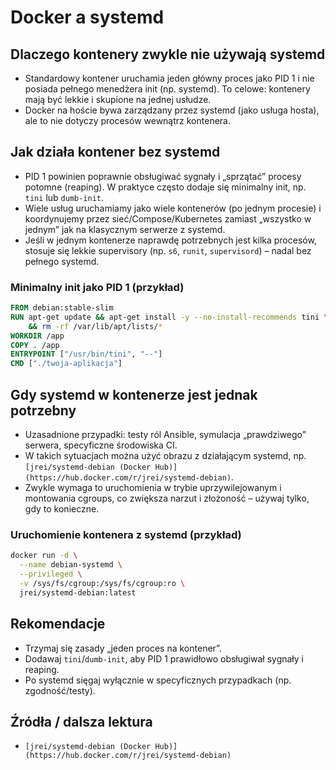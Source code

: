 # Docker a systemd

## Dlaczego kontenery zwykle nie używają systemd

- Standardowy kontener uruchamia jeden główny proces jako PID 1 i nie posiada pełnego menedżera init (np. systemd). To celowe: kontenery mają być lekkie i skupione na jednej usłudze.
- Docker na hoście bywa zarządzany przez systemd (jako usługa hosta), ale to nie dotyczy procesów wewnątrz kontenera.

## Jak działa kontener bez systemd

- PID 1 powinien poprawnie obsługiwać sygnały i „sprzątać” procesy potomne (reaping). W praktyce często dodaje się minimalny init, np. `tini` lub `dumb-init`.
- Wiele usług uruchamiamy jako wiele kontenerów (po jednym procesie) i koordynujemy przez sieć/Compose/Kubernetes zamiast „wszystko w jednym” jak na klasycznym serwerze z systemd.
- Jeśli w jednym kontenerze naprawdę potrzebnych jest kilka procesów, stosuje się lekkie supervisory (np. `s6`, `runit`, `supervisord`) – nadal bez pełnego systemd.

### Minimalny init jako PID 1 (przykład)

```dockerfile
FROM debian:stable-slim
RUN apt-get update && apt-get install -y --no-install-recommends tini \
    && rm -rf /var/lib/apt/lists/*
WORKDIR /app
COPY . /app
ENTRYPOINT ["/usr/bin/tini", "--"]
CMD ["./twoja-aplikacja"]
```

## Gdy systemd w kontenerze jest jednak potrzebny

- Uzasadnione przypadki: testy ról Ansible, symulacja „prawdziwego” serwera, specyficzne środowiska CI.
- W takich sytuacjach można użyć obrazu z działającym systemd, np. `[jrei/systemd-debian (Docker Hub)](https://hub.docker.com/r/jrei/systemd-debian)`.
- Zwykle wymaga to uruchomienia w trybie uprzywilejowanym i montowania cgroups, co zwiększa narzut i złożoność – używaj tylko, gdy to konieczne.

### Uruchomienie kontenera z systemd (przykład)

```bash
docker run -d \
  --name debian-systemd \
  --privileged \
  -v /sys/fs/cgroup:/sys/fs/cgroup:ro \
  jrei/systemd-debian:latest
```

## Rekomendacje

- Trzymaj się zasady „jeden proces na kontener”.
- Dodawaj `tini`/`dumb-init`, aby PID 1 prawidłowo obsługiwał sygnały i reaping.
- Po systemd sięgaj wyłącznie w specyficznych przypadkach (np. zgodność/testy).

## Źródła / dalsza lektura

- `[jrei/systemd-debian (Docker Hub)](https://hub.docker.com/r/jrei/systemd-debian)`


